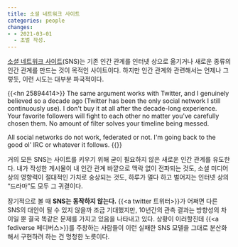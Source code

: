 ```yaml
---
title: 소셜 네트워크 사이트
categories: people
changes:
- - 2021-03-01
  - 초벌 작성.
---
```


[소셜 네트워크 사이트](https://en.wikipedia.org/wiki/Social_networking_service)(SNS)는 기존 인간 관계를 인터넷 상으로 옮기거나 새로운 종류의 인간 관계를 만드는 것이 목적인 사이트이다.
하지만 인간 관계와 관련해서는 언제나 그렇듯, 이런 시도는 대부분 파국적이다.

{{<hn 25894414>}}
The same argument works with Twitter, and I genuinely believed so a decade ago (Twitter has been the only social network I still continuously use). I don't buy it at all after the decade-long experience. Your favorite followers will fight to each other no matter you've carefully chosen them. No amount of filter solves your timeline being messed.

All social networks do not work, federated or not. I'm going back to the good ol' IRC or whatever it follows.
{{</hn>}}

거의 모든 SNS는 사이트를 키우기 위해 굳이 필요하지 않은 새로운 인간 관계를 유도한다.
내가 작성한 게시물이 내 인간 관계 바깥으로 맥락 없이 전파되는 것도,
소셜 미디어 상의 영향력이 절대적인 가치로 숭상되는 것도,
하루가 멀다 하고 벌어지는 인터넷 상의 “드라마”도 모두 그 귀결이다.

장기적으로 볼 때 **SNS는 동작하지 않는다.**
{{<a twitter 트위터>}}가 어쩌면 다른 SNS의 대안이 될 수 있지 않을까 조금 기대했지만,
10년간의 관측 결과는 방향성의 차이일 뿐 결국 똑같은 문제를 가지고 있음을 나타내고 있다.
상황이 이러할진데 {{<a fediverse 페디버스>}}를 주창하는 사람들이 이런 실패한 SNS 모델을 그대로 분산화해서 구현하려 하는 건 멍청한 노릇이다.


